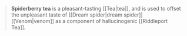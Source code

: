 > **Spiderberry tea** is a pleasant-tasting [[Tea|tea]], and is used to offset the unpleasant taste of [[Dream spider|dream spider]] [[Venom|venom]] as a component of hallucinogenic [[Riddleport Tea]].







